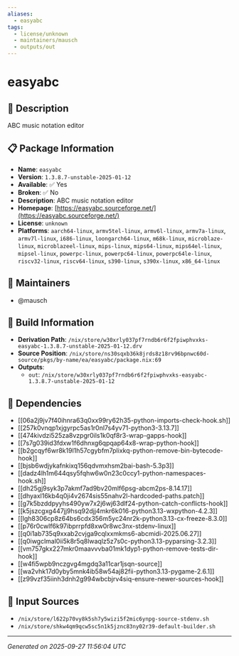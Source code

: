 ```yaml
---
aliases:
  - easyabc
tags:
  - license/unknown
  - maintainers/mausch
  - outputs/out
---
```


# easyabc

## 📝 Description

ABC music notation editor

## 📋 Package Information

- **Name**: `easyabc`
- **Version**: `1.3.8.7-unstable-2025-01-12`
- **Available**: ✅ Yes
- **Broken**: ✅ No
- **Description**: ABC music notation editor
- **Homepage**: [https://easyabc.sourceforge.net/](https://easyabc.sourceforge.net/)
- **License**: `unknown`
- **Platforms**: `aarch64-linux`, `armv5tel-linux`, `armv6l-linux`, `armv7a-linux`, `armv7l-linux`, `i686-linux`, `loongarch64-linux`, `m68k-linux`, `microblaze-linux`, `microblazeel-linux`, `mips-linux`, `mips64-linux`, `mips64el-linux`, `mipsel-linux`, `powerpc-linux`, `powerpc64-linux`, `powerpc64le-linux`, `riscv32-linux`, `riscv64-linux`, `s390-linux`, `s390x-linux`, `x86_64-linux`
## 👥 Maintainers

- @mausch


## 🔧 Build Information

- **Derivation Path**: `/nix/store/w30xrly037pf7rndb6r6f2fpiwphvxks-easyabc-1.3.8.7-unstable-2025-01-12.drv`
- **Source Position**: `/nix/store/ns30sqxb36k8jrds8z18rv96bpnwc60d-source/pkgs/by-name/ea/easyabc/package.nix:69`
- **Outputs**:
  - `out`:  `/nix/store/w30xrly037pf7rndb6r6f2fpiwphvxks-easyabc-1.3.8.7-unstable-2025-01-12`

## 🔗 Dependencies

- [[06a2j9jv7f40ihnra63q0xx99ry62h35-python-imports-check-hook.sh]]
- [[257k0vnqp1xjgyrpc5as1r0nl7s4yv71-python3-3.13.7]]
- [[474kivdzi525za8vzpgr0ils1k0qf8r3-wrap-gapps-hook]]
- [[7s7g039id3fdxw1f6dhnxg6qpqap64x8-wrap-python-hook]]
- [[b2gcqyf6wr8k19l1h57cgybfm7plixkq-python-remove-bin-bytecode-hook]]
- [[bjsb6wdjykafnkixq156qdvmxhsm2bai-bash-5.3p3]]
- [[dadz4lh1m644qsy5fqhw6w0n23c0ccy1-python-namespaces-hook.sh]]
- [[dh25gj9syk3p7akmf7ad9bv20mlf6psg-abcm2ps-8.14.17]]
- [[dhyaxl16kb4q0ji4v2674sis55nahv2l-hardcoded-paths.patch]]
- [[g7k5bzddpyyhs490yw7x2j6wj63dlf24-python-catch-conflicts-hook]]
- [[k5jszcgxg447jj9hsq92djj4mkr6k016-python3.13-wxpython-4.2.3]]
- [[lgh8306cp8z64bs6cdx356m5yc24nr2k-python3.13-cx-freeze-8.3.0]]
- [[p76r0cwlf6k97ibprrpfd8xw0r8wc3nx-stdenv-linux]]
- [[q0i1ab735q9xxab2cvjga9cqlxxmkms6-abcmidi-2025.06.27]]
- [[q0iwgclmal0ii5k8r5q8lwaqlz5z7s0c-python3.13-pyparsing-3.2.3]]
- [[vm757gkx227mkr0maavvvba01mk1dyp1-python-remove-tests-dir-hook]]
- [[w4fi5wpb9nczgvg4mgdq3a11car1jsqn-source]]
- [[wa2vhk17d0yby5mnk4ib58w54aj82fii-python3.13-pygame-2.6.1]]
- [[z99vzf35iinh3dnh2g994wbcbjrv4siq-ensure-newer-sources-hook]]

## 📁 Input Sources

- `/nix/store/l622p70vy8k5sh7y5wizi5f2mic6ynpg-source-stdenv.sh`
- `/nix/store/shkw4qm9qcw5sc5n1k5jznc83ny02r39-default-builder.sh`

---
*Generated on 2025-09-27 11:56:04 UTC*
